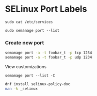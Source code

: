 # SELinux Port Labels

`sudo cat /etc/services`

`sudo semanage port --list`

### Create new port

```bash
semanage port -a -t foobar_t -p tcp 1234
semanage port -a -t foobar_t -p udp 1234
```

View customizations

`semanage port --list -C`

```bash
dnf install selinux-policy-doc
man -k _selinux
```